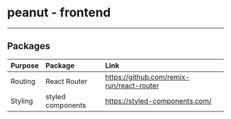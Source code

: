 # peanut - frontend

---

## Packages

| Purpose | Package           | Link                                      |
| :------ | :---------------- | :---------------------------------------- |
| Routing | React Router      | https://github.com/remix-run/react-router |
| Styling | styled components | https://styled-components.com/            |
